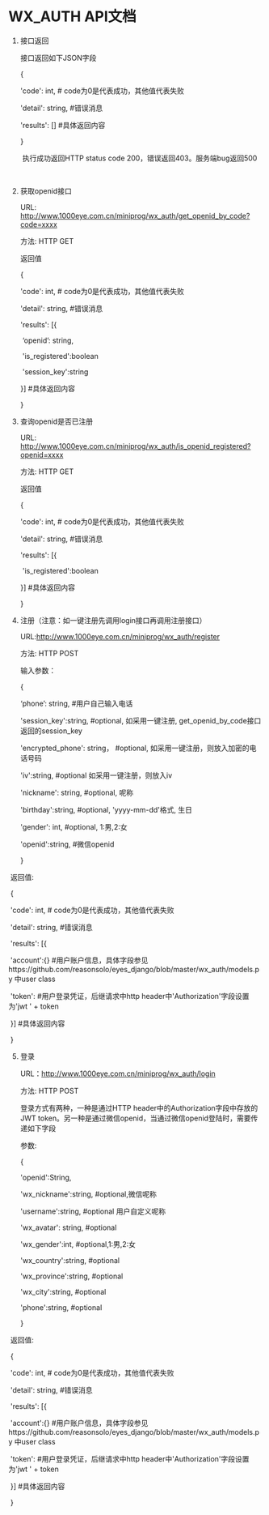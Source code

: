 # WX_AUTH API文档

1. 接口返回

   接口返回如下JSON字段

   {

     'code': int,   # code为0是代表成功，其他值代表失败

     'detail': string, #错误消息

     'results': []    #具体返回内容

   }

   ​
   执行成功返回HTTP status code 200，错误返回403。服务端bug返回500

   ​

2. 获取openid接口

   URL: http://www.1000eye.com.cn/miniprog/wx_auth/get_openid_by_code?code=xxxx

   方法: HTTP GET

   返回值

   {

     'code': int,   # code为0是代表成功，其他值代表失败

     'detail': string, #错误消息

     'results': [{

   ​     ‘openid’: string,

   ​     'is_registered':boolean

   ​     'session_key':string

      }]    #具体返回内容

   }

3. 查询openid是否已注册

   URL: http://www.1000eye.com.cn/miniprog/wx_auth/is_openid_registered?openid=xxxx

   方法: HTTP GET

   返回值

   {

     'code': int,   # code为0是代表成功，其他值代表失败

     'detail': string, #错误消息

     'results': [{

   ​     'is_registered':boolean

      }]    #具体返回内容

   }

4. 注册（注意：如一键注册先调用login接口再调用注册接口）

   URL:http://www.1000eye.com.cn/miniprog/wx_auth/register

   方法: HTTP POST

   输入参数：

   {

     ‘phone’: string, #用户自己输入电话

     'session_key':string, #optional,  如采用一键注册, get_openid_by_code接口返回的session_key

     'encrypted_phone': string， #optional, 如采用一键注册，则放入加密的电话号码

     'iv':string, #optional 如采用一键注册，则放入iv

     'nickname': string, #optional, 呢称

     'birthday':string, #optional,  'yyyy-mm-dd'格式, 生日

     'gender': int, #optional, 1:男,2:女

     'openid':string, #微信openid

   }

​       返回值:

​      {

​          'code': int,   # code为0是代表成功，其他值代表失败

​          'detail': string, #错误消息

​          'results': [{

​             'account':{} #用户账户信息，具体字段参见https://github.com/reasonsolo/eyes_django/blob/master/wx_auth/models.py 中user class

​             'token': #用户登录凭证，后继请求中http header中'Authorization'字段设置为'jwt ' + token

​          }]    #具体返回内容

​      }

5. 登录

   URL：http://www.1000eye.com.cn/miniprog/wx_auth/login

   方法: HTTP POST

   登录方式有两种，一种是通过HTTP header中的Authorization字段中存放的JWT token。另一种是通过微信openid，当通过微信openid登陆时，需要传递如下字段

   参数:

   {

     'openid':String,

     'wx_nickname':string, #optional,微信呢称

     'username':string, #optional 用户自定义呢称

     'wx_avatar': string, #optional

     'wx_gender':int,      #optional,1:男,2:女

     'wx_country':string, #optional

     'wx_province':string, #optional

     'wx_city':string, #optional

     'phone':string, #optional

   }

​       返回值:

​      {

​          'code': int,   # code为0是代表成功，其他值代表失败

​          'detail': string, #错误消息

​          'results': [{

​             'account':{} #用户账户信息，具体字段参见https://github.com/reasonsolo/eyes_django/blob/master/wx_auth/models.py 中user class

​             'token': #用户登录凭证，后继请求中http header中'Authorization'字段设置为'jwt ' + token

​          }]    #具体返回内容

​      }
